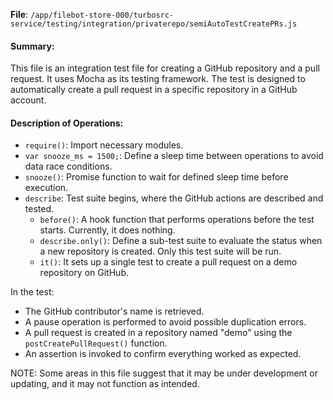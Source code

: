 **File**: `/app/filebot-store-000/turbosrc-service/testing/integration/privaterepo/semiAutoTestCreatePRs.js`

#### Summary:

This file is an integration test file for creating a GitHub repository and a pull request. It uses Mocha as its testing framework. The test is designed to automatically create a pull request in a specific repository in a GitHub account.

#### Description of Operations:

- `require()`: Import necessary modules.
- `var snooze_ms = 1500;`: Define a sleep time between operations to avoid data race conditions.
- `snooze()`: Promise function to wait for defined sleep time before execution.
- `describe`: Test suite begins, where the GitHub actions are described and tested.
   - `before()`: A hook function that performs operations before the test starts. Currently, it does nothing.
   - `describe.only()`: Define a sub-test suite to evaluate the status when a new repository is created. Only this test suite will be run.
    - `it()`: It sets up a single test to create a pull request on a demo repository on GitHub.

In the test:
- The GitHub contributor's name is retrieved.
- A pause operation is performed to avoid possible duplication errors.
- A pull request is created in a repository named "demo" using the `postCreatePullRequest()` function.
- An assertion is invoked to confirm everything worked as expected. 

NOTE: Some areas in this file suggest that it may be under development or updating, and it may not function as intended.